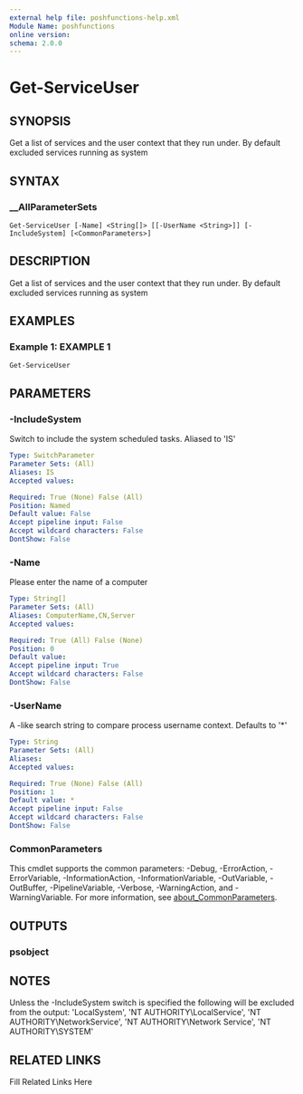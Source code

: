 ```yaml
---
external help file: poshfunctions-help.xml
Module Name: poshfunctions
online version: 
schema: 2.0.0
---
```


# Get-ServiceUser

## SYNOPSIS

Get a list of services and the user context that they run under. By default excluded services running as system

## SYNTAX

### __AllParameterSets

```
Get-ServiceUser [-Name] <String[]> [[-UserName <String>]] [-IncludeSystem] [<CommonParameters>]
```

## DESCRIPTION

Get a list of services and the user context that they run under.
By default excluded services running as system


## EXAMPLES

### Example 1: EXAMPLE 1

```
Get-ServiceUser
```








## PARAMETERS

### -IncludeSystem

Switch to include the system scheduled tasks.
Aliased to 'IS'

```yaml
Type: SwitchParameter
Parameter Sets: (All)
Aliases: IS
Accepted values: 

Required: True (None) False (All)
Position: Named
Default value: False
Accept pipeline input: False
Accept wildcard characters: False
DontShow: False
```

### -Name

Please enter the name of a computer

```yaml
Type: String[]
Parameter Sets: (All)
Aliases: ComputerName,CN,Server
Accepted values: 

Required: True (All) False (None)
Position: 0
Default value: 
Accept pipeline input: True
Accept wildcard characters: False
DontShow: False
```

### -UserName

A -like search string to compare process username context.
Defaults to '*'

```yaml
Type: String
Parameter Sets: (All)
Aliases: 
Accepted values: 

Required: True (None) False (All)
Position: 1
Default value: *
Accept pipeline input: False
Accept wildcard characters: False
DontShow: False
```


### CommonParameters

This cmdlet supports the common parameters: -Debug, -ErrorAction, -ErrorVariable, -InformationAction, -InformationVariable, -OutVariable, -OutBuffer, -PipelineVariable, -Verbose, -WarningAction, and -WarningVariable. For more information, see [about_CommonParameters](http://go.microsoft.com/fwlink/?LinkID=113216).

## OUTPUTS

### psobject


## NOTES

Unless the -IncludeSystem switch is specified the following will be excluded from the output:
    'LocalSystem',
    'NT AUTHORITY\LocalService',
    'NT AUTHORITY\NetworkService',
    'NT AUTHORITY\Network Service',
    'NT AUTHORITY\SYSTEM'


## RELATED LINKS

Fill Related Links Here

